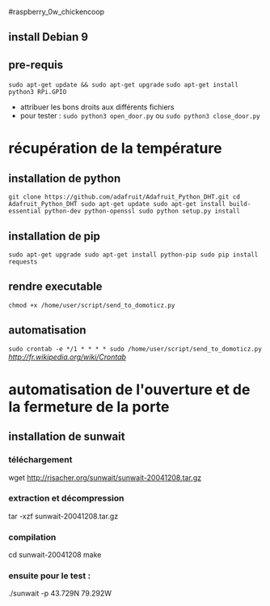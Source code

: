 #raspberry_0w_chickencoop

## install Debian 9

## pre-requis 
`sudo apt-get update && sudo apt-get upgrade`
`sudo apt-get install python3 RPi.GPIO`

* attribuer les bons droits aux différents fichiers 
* pour tester : `sudo python3 open_door.py` ou  `sudo python3 close_door.py`


# récupération de la température

## installation de python
`
git clone https://github.com/adafruit/Adafruit_Python_DHT.git
cd Adafruit_Python_DHT
sudo apt-get update
sudo apt-get install build-essential python-dev python-openssl
sudo python setup.py install
`


## installation de pip
`
sudo apt-get upgrade
sudo apt-get install python-pip
sudo pip install requests
`


## rendre executable
`chmod +x /home/user/script/send_to_domoticz.py`


## automatisation 
`
sudo crontab -e
*/1 * * * * sudo /home/user/script/send_to_domoticz.py
`
*http://fr.wikipedia.org/wiki/Crontab*


# automatisation de l'ouverture et de la fermeture de la porte 

## installation de sunwait  
### téléchargement 
wget http://risacher.org/sunwait/sunwait-20041208.tar.gz

### extraction et décompression
tar -xzf sunwait-20041208.tar.gz

### compilation
cd sunwait-20041208
make

### ensuite pour le test : 
./sunwait -p 43.729N 79.292W
